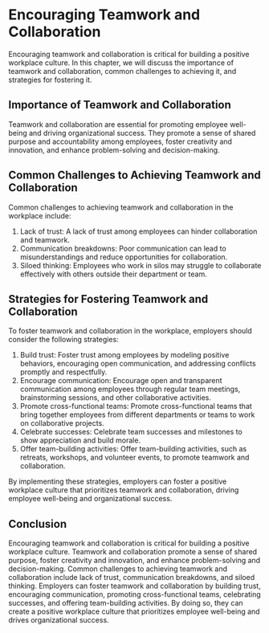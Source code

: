 Encouraging Teamwork and Collaboration
========================================================================================

Encouraging teamwork and collaboration is critical for building a positive workplace culture. In this chapter, we will discuss the importance of teamwork and collaboration, common challenges to achieving it, and strategies for fostering it.

Importance of Teamwork and Collaboration
----------------------------------------

Teamwork and collaboration are essential for promoting employee well-being and driving organizational success. They promote a sense of shared purpose and accountability among employees, foster creativity and innovation, and enhance problem-solving and decision-making.

Common Challenges to Achieving Teamwork and Collaboration
---------------------------------------------------------

Common challenges to achieving teamwork and collaboration in the workplace include:

1. Lack of trust: A lack of trust among employees can hinder collaboration and teamwork.
2. Communication breakdowns: Poor communication can lead to misunderstandings and reduce opportunities for collaboration.
3. Siloed thinking: Employees who work in silos may struggle to collaborate effectively with others outside their department or team.

Strategies for Fostering Teamwork and Collaboration
---------------------------------------------------

To foster teamwork and collaboration in the workplace, employers should consider the following strategies:

1. Build trust: Foster trust among employees by modeling positive behaviors, encouraging open communication, and addressing conflicts promptly and respectfully.
2. Encourage communication: Encourage open and transparent communication among employees through regular team meetings, brainstorming sessions, and other collaborative activities.
3. Promote cross-functional teams: Promote cross-functional teams that bring together employees from different departments or teams to work on collaborative projects.
4. Celebrate successes: Celebrate team successes and milestones to show appreciation and build morale.
5. Offer team-building activities: Offer team-building activities, such as retreats, workshops, and volunteer events, to promote teamwork and collaboration.

By implementing these strategies, employers can foster a positive workplace culture that prioritizes teamwork and collaboration, driving employee well-being and organizational success.

Conclusion
----------

Encouraging teamwork and collaboration is critical for building a positive workplace culture. Teamwork and collaboration promote a sense of shared purpose, foster creativity and innovation, and enhance problem-solving and decision-making. Common challenges to achieving teamwork and collaboration include lack of trust, communication breakdowns, and siloed thinking. Employers can foster teamwork and collaboration by building trust, encouraging communication, promoting cross-functional teams, celebrating successes, and offering team-building activities. By doing so, they can create a positive workplace culture that prioritizes employee well-being and drives organizational success.
